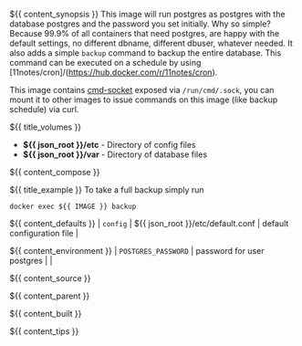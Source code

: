 ${{ content_synopsis }} This image will run postgres as postgres with the database postgres and the password you set initially. Why so simple? Because 99.9% of all containers that need postgres, are happy with the default settings, no different dbname, different dbuser, whatever needed. It also adds a simple `backup` command to backup the entire database. This command can be executed on a schedule by using [11notes/cron]/(https://hub.docker.com/r/11notes/cron).

This image contains [cmd-socket](https://github.com/11notes/go-cmd-socket) exposed via ```/run/cmd/.sock```, you can mount it to other images to issue commands on this image (like backup schedule) via curl.
 
${{ title_volumes }}
* **${{ json_root }}/etc** - Directory of config files
* **${{ json_root }}/var** - Directory of database files

${{ content_compose }}

${{ title_example }}
To take a full backup simply run
```shell
docker exec ${{ IMAGE }} backup
```

${{ content_defaults }}
| `config` | ${{ json_root }}/etc/default.conf | default configuration file |

${{ content_environment }}
| `POSTGRES_PASSWORD` | password for user postgres |  |

${{ content_source }}

${{ content_parent }}

${{ content_built }}

${{ content_tips }}